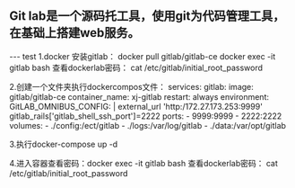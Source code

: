 ## Git lab是一个源码托工具，使用git为代码管理工具，在基础上搭建web服务。

--- test
1.docker 安装gitlab： docker pull gitlab/gitlab-ce
docker exec -it gitlab bash
查看dockerlab密码： cat /etc/gitlab/initial_root_password

2.创建一个文件夹执行dockercompos文件：
services:
  gitlab:
    image: gitlab/gitlab-ce
    container_name: xj-gitlab
    restart: always
    environment:
      GitLAB_OMNIBUS_CONFIG: |
        external_url 'http:/172.27.173.253:9999'
        gitlab_rails['gitlab_shell_ssh_port']=2222
    ports:
      - 9999:9999
      - 2222:2222
    volumes:
      - ./config:/ect/gitlab
      - ./logs:/var/log/gitlab
      - ./data:/var/opt/gitlab
  
  3.执行docker-compose up -d
  
  4.进入容器查看密码：docker exec -it gitlab bash
查看dockerlab密码： cat /etc/gitlab/initial_root_password
```
